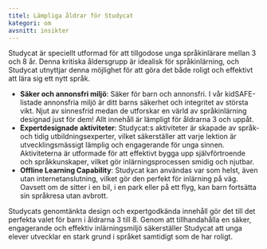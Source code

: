 ```yaml
---
titel: Lämpliga åldrar för Studycat
kategori: om
avsnitt: insikter
---
```

Studycat är speciellt utformad för att tillgodose unga språkinlärare mellan 3 och 8 år. Denna kritiska åldersgrupp är idealisk för språkinlärning, och Studycat utnyttjar denna möjlighet för att göra det både roligt och effektivt att lära sig ett nytt språk.


* **Säker och annonsfri miljö**: Säker för barn och annonsfri. I vår kidSAFE-listade annonsfria miljö är ditt barns säkerhet och integritet av största vikt. Njut av sinnesfrid medan de utforskar en värld av språkinlärning designad just för dem! Allt innehåll är lämpligt för åldrarna 3 och uppåt.
* **Expertdesignade aktiviteter**: Studycat:s aktiviteter är skapade av språk- och tidig utbildningsexperter, vilket säkerställer att varje lektion är utvecklingsmässigt lämplig och engagerande för unga sinnen. Aktiviteterna är utformade för att effektivt bygga upp självförtroende och språkkunskaper, vilket gör inlärningsprocessen smidig och njutbar.
* **Offline Learning Capability**: Studycat kan användas var som helst, även utan internetanslutning, vilket gör den perfekt för inlärning på väg. Oavsett om de sitter i en bil, i en park eller på ett flyg, kan barn fortsätta sin språkresa utan avbrott.


Studycats genomtänkta design och expertgodkända innehåll gör det till det perfekta valet för barn i åldrarna 3 till 8\. Genom att tillhandahålla en säker, engagerande och effektiv inlärningsmiljö säkerställer Studycat att unga elever utvecklar en stark grund i språket samtidigt som de har roligt.